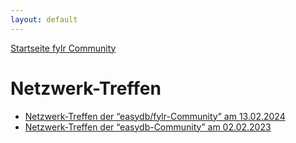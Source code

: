 ```yaml
---
layout: default
---
```


[Startseite fylr Community](/)

# Netzwerk-Treffen 

 * [Netzwerk-Treffen der “easydb/fylr-Community” am 13.02.2024](https://blog.arthistoricum.net/beitrag/2024/01/16/2-netzwerktreffen-der-easydb-fylr-community)
 * [Netzwerk-Treffen der “easydb-Community” am 02.02.2023](https://blog.arthistoricum.net/beitrag/2022/12/12/1-netzwerktreffen-der-easydb-fylr-community)
